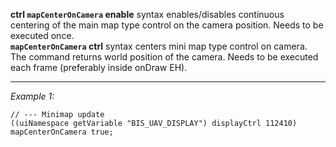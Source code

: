 **ctrl `mapCenterOnCamera` enable** syntax enables/disables continuous centering of the main map type control on the camera position. Needs to be executed once.<br>
**`mapCenterOnCamera` ctrl** syntax centers mini map type control on camera. The command returns world position of the camera. Needs to be executed each frame (preferably inside onDraw EH).


---
*Example 1:*
```sqf
// --- Minimap update
((uiNamespace getVariable "BIS_UAV_DISPLAY") displayCtrl 112410) mapCenterOnCamera true;
```